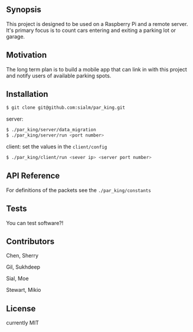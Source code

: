 ## Synopsis

This project is designed to be used on a Raspberry Pi and a remote server. It's primary focus is to count cars entering and exiting a parking lot or garage.

## Motivation

The long term plan is to build a mobile app that can link in with this project and notify users of available parking spots.

## Installation

```bash
$ git clone git@github.com:sialm/par_king.git
```
server:
```bash
$ ./par_king/server/data_migration
$ ./par_king/server/run <port number>
```

client:
set the values in the `client/config`
```bash
$ ./par_king/client/run <sever ip> <server port number>
```


## API Reference

For definitions of the packets see the `./par_king/constants`

## Tests

You can test software?!

## Contributors

Chen, Sherry 

Gil, Sukhdeep

Sial, Moe

Stewart, Mikio

## License

currently MIT